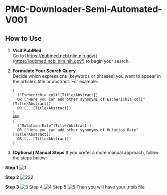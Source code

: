 # PMC-Downloader-Semi-Automated-V001

## How to Use

1. **Visit PubMed**  
   Go to [https://pubmed.ncbi.nlm.nih.gov/](https://pubmed.ncbi.nlm.nih.gov/) to begin your search.

2. **Formulate Your Search Query**  
   Decide which expressions (keywords or phrases) you want to appear in the article’s title or abstract. For example:

   ```text
   (
     ("Escherichia coli"[Title/Abstract]) 
     OR ("Here you can add other synonyms of Escherichia coli"[Title/Abstract])
     OR (...[Title/Abstract])
   )
   AND
   (
     ("Mutation Rate"[Title/Abstract])
     OR ("Here you can add other synonyms of Mutation Rate"[Title/Abstract])
     OR (...[Title/Abstract])
   )

3. **(Optional) Manual Steps**
If you prefer a more manual approach, follow the steps below:

**Step 1**
![1](https://github.com/user-attachments/assets/8f29629c-722d-4a67-984a-93c0549c1eb0)

**Step 2**
![222](https://github.com/user-attachments/assets/8ee93f80-f7a5-4640-a2b8-88a1d8155412)

**Step 3**
![3](https://github.com/user-attachments/assets/26a59872-711c-4868-bdc1-70597ff75dd3)
Step 4
![4](https://github.com/user-attachments/assets/bc9c042a-cdf4-4e83-8c97-413287ea6291)
Step 5
![5](https://github.com/user-attachments/assets/c4ff0e58-65c2-495e-b8c8-5949b6b4b35f)
Then you will have your .nbib file
